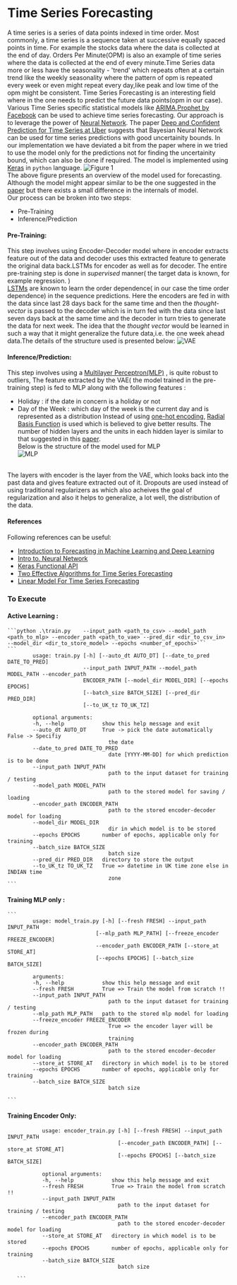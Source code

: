 
# Time Series Forecasting
A time series is a series of data points indexed in time order. Most commonly, a time series is a sequence taken at successive equally spaced points in time. For example the stocks data where the data is collected at the end of day. Orders Per Minute(OPM) is also an example of time series where the data is collected at the end of every minute.Time Series data more or less have the seasonality - 'trend' which repeats often at a certain trend like the weekly seasonality where the pattern of opm is repeated every week or even might repeat every day,like peak and low time of the opm might be consistent.
Time Series Forecasting is an interesting field where in the one needs to predict the future data points(opm in our case). Various Time Series specific statistical models like [ARIMA](https://en.wikipedia.org/wiki/Autoregressive_integrated_moving_average),[Prophet by Facebook](https://facebook.github.io/prophet/) can be used to achieve time series forecasting.
Our approach is to leverage the power of [Neural Network](https://www.youtube.com/watch?v=aircAruvnKk). The paper [Deep and Confident Prediction for Time Series at Uber](https://arxiv.org/pdf/1709.01907.pdf) suggests that Bayesian Neural Network can be used for time series predictions with good uncertainity bounds. 
In our implementation we have deviated a bit from the paper where in we tried to use the model only for the predictions not for finding the uncertainity bound, which can also be done if required. The model is implemented using [Keras](https://keras.io/) in ``python`` language.
![Figure 1](https://gecgithub01.walmart.com/ukgr/opm_forecasting/blob/master/figure/image.png)<br/>
The above figure presents an overview of the model used for forecasting. Although the model might appear similar to be the one suggested in the [paper](https://arxiv.org/pdf/1709.01907.pdf)  but there exists a small difference in the internals of model.<br/>Our process can be broken into two steps:
  * Pre-Training
  * Inference/Prediction<br/>
 #### Pre-Training:
 This step involves using Encoder-Decoder model where in encoder extracts feature out of the data and decoder uses this extracted feature to generate the original data back.LSTMs for encoder as well as for decoder. The entire pre-training step is done in *supervised* manner( the target data is known, for example regression. )<br/>
[LSTMs](https://machinelearningmastery.com/gentle-introduction-long-short-term-memory-networks-experts/) are known to learn the order dependence( in our case the time order dependence) in the sequence predictions.
Here the encoders are fed in with the data since last 28 days back  for the same time and then the *thought-vector* is passed to the decoder which is in turn fed with the data since last seven days back at the same time and the decoder in turn tries to generate the data for next week. The idea that the *thought vector* would be learned in such a way that it might generalize the future data,i.e. the one week ahead data.The details of the structure used is presented below:
![VAE](https://gecgithub01.walmart.com/ukgr/opm_forecasting/blob/master/vae.png)
#### Inference/Prediction:
This step involves using a [Multilayer Perceptron(MLP)](https://en.wikipedia.org/wiki/Multilayer_perceptron) , is quite robust to outliers,
The feature extracted by the VAE( the model trained in the pre-training step) is fed to MLP along with the following features :
 * Holiday : if the date in concern is a holiday or not
 * Day of the Week : which day of the week is the current day and is represented as a distribution
Instead of using [one-hot encoding](https://en.wikipedia.org/wiki/One-hot), [Radial Basis Function](https://en.wikipedia.org/wiki/Radial_basis_function) is used which is believed to give better results. The number of hidden layers and the units in each hidden layer is similar to that suggested in this [paper](https://arxiv.org/pdf/1709.01907.pdf).<br/>
Below is the structure of the model used for  MLP <br/>
![MLP](https://gecgithub01.walmart.com/ukgr/opm_forecasting/blob/master/mlp.png)
<br/>
The layers with encoder is the layer from the VAE, which looks back into the past data and gives feature extracted out of it.
Dropouts are used instead of using traditional regularizers as which also acheives the goal of regularization and also it helps to generalize, a lot well, the distribution of the data.

####  References
Following references can be useful:
 * [Introduction to Forecasting in Machine Learning and Deep Learning](https://www.youtube.com/watch?v=bn8rVBuIcFg&t=598s)
 * [Intro to. Neural Network](https://www.youtube.com/watch?v=aircAruvnKk)
 * [Keras Functional API](https://keras.io/getting-started/functional-api-guide/)
 * [Two Effective Algorithms for Time Series Forecasting](https://www.youtube.com/watch?v=VYpAodcdFfA&t=3s)
 * [Linear Model For Time Series Forecasting](https://www.youtube.com/watch?v=68ABAU_V8qI)
### To Execute
#### Active Learning :
    ```python .\train.py    --input_path <path_to_csv> --model_path <path_to_mlp> --encoder_path <path_to_vae> --pred_dir <dir_to_csv_in> --model_dir <dir_to_store_model> --epochs <number_of_epochs>```
    ```
            usage: train.py [-h] [--auto_dt AUTO_DT] [--date_to_pred DATE_TO_PRED]
                            --input_path INPUT_PATH --model_path MODEL_PATH --encoder_path
                            ENCODER_PATH [--model_dir MODEL_DIR] [--epochs EPOCHS]
                            [--batch_size BATCH_SIZE] [--pred_dir PRED_DIR]
                            [--to_UK_tz TO_UK_TZ]

            optional arguments:
            -h, --help            show this help message and exit
            --auto_dt AUTO_DT     True -> pick the date automatically False -> Specifiy
                                    the date
            --date_to_pred DATE_TO_PRED
                                    date [YYYY-MM-DD] for which prediction is to be done
            --input_path INPUT_PATH
                                    path to the input dataset for training / testing
            --model_path MODEL_PATH
                                    path to the stored model for saving / loading
            --encoder_path ENCODER_PATH
                                    path to the stored encoder-decoder model for loading
            --model_dir MODEL_DIR
                                    dir in which model is to be stored
            --epochs EPOCHS       number of epochs, applicable only for training
            --batch_size BATCH_SIZE
                                    batch size
            --pred_dir PRED_DIR   directory to store the output
            --to_UK_tz TO_UK_TZ   True => datetime in UK time zone else in INDIAN time
                                    zone
    ```
#### Training MLP only :
    ```
            usage: model_train.py [-h] [--fresh FRESH] --input_path INPUT_PATH
                                [--mlp_path MLP_PATH] [--freeze_encoder FREEZE_ENCODER]
                                --encoder_path ENCODER_PATH [--store_at STORE_AT]
                                [--epochs EPOCHS] [--batch_size BATCH_SIZE]

            arguments:
            -h, --help            show this help message and exit
            --fresh FRESH         True => Train the model from scratch !!
            --input_path INPUT_PATH
                                    path to the input dataset for training / testing
            --mlp_path MLP_PATH   path to the stored mlp model for loading
            --freeze_encoder FREEZE_ENCODER
                                    True => the encoder layer will be frozen during
                                    training
            --encoder_path ENCODER_PATH
                                    path to the stored encoder-decoder model for loading
            --store_at STORE_AT   directory in which model is to be stored
            --epochs EPOCHS       number of epochs, applicable only for training
            --batch_size BATCH_SIZE
                                    batch size
    
    ```
#### Training Encoder Only:
 ```
            usage: encoder_train.py [-h] [--fresh FRESH] --input_path INPUT_PATH
                                    [--encoder_path ENCODER_PATH] [--store_at STORE_AT]
                                    [--epochs EPOCHS] [--batch_size BATCH_SIZE]

            optional arguments:
            -h, --help            show this help message and exit
            --fresh FRESH         True => Train the model from scratch !!
            --input_path INPUT_PATH
                                    path to the input dataset for training / testing
            --encoder_path ENCODER_PATH
                                    path to the stored encoder-decoder model for loading
            --store_at STORE_AT   directory in which model is to be stored
            --epochs EPOCHS       number of epochs, applicable only for training
            --batch_size BATCH_SIZE
                                    batch size
    
    ```
    
